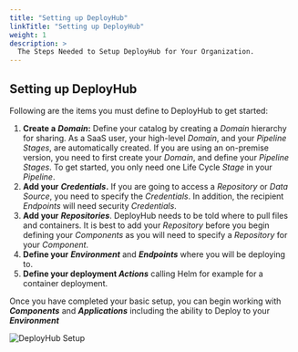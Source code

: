 ```yaml
---
title: "Setting up DeployHub"
linkTitle: "Setting up DeployHub"
weight: 1
description: >
  The Steps Needed to Setup DeployHub for Your Organization.
---
```


## Setting up DeployHub

Following are the items you must define to DeployHub to get started:

1.  **Create a** _**Domain**_**:** Define your catalog by creating a _Domain_ hierarchy for sharing. As a SaaS user, your high-level _Domain_, and your _Pipeline Stages_, are automatically created. If you are using an on-premise version, you need to first create your _Domain_, and define your _Pipeline Stages_. To get started, you only need one Life Cycle _Stage_ in your _Pipeline_.
2.  **Add your** _**Credentials**_**.** If you are going to access a _Repository_ or _Data Source_, you need to specify the _Credentials_. In addition, the recipient _Endpoints_ will need security _Credentials_.
3.  **Add your** _**Repositories**_. DeployHub needs to be told where to pull files and containers. It is best to add your _Repository_ before you begin defining your _Components_ as you will need to specify a _Repository_ for your _Component_.
4.  **Define your** _**Environment**_ and _**Endpoints**_ where you will be deploying to. 
5. **Define your deployment _Actions_** calling Helm for example for a container deployment.

Once you have completed your basic setup, you can begin working with _**Components**_ and _**Applications**_ including the ability to Deploy to your _**Environment**_


![DeployHub Setup](/userguide/setup/DeployHubSetup-Infographics.png)
